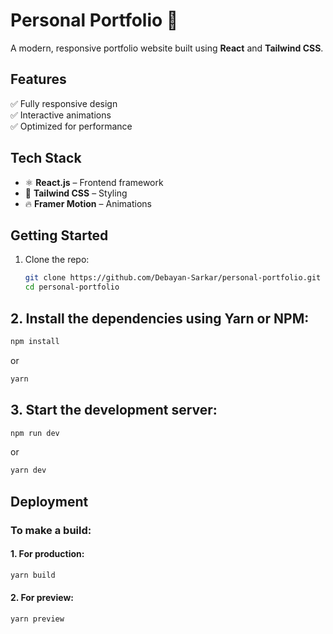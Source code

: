 # Personal Portfolio 🚀  

A modern, responsive portfolio website built using **React** and **Tailwind CSS**.  

## Features  
✅ Fully responsive design  
✅ Interactive animations  
✅ Optimized for performance  
<!-- ✅ Dark mode support   -->

## Tech Stack  
- ⚛️ **React.js** – Frontend framework  
- 🎨 **Tailwind CSS** – Styling  
- 🔥 **Framer Motion** – Animations  

## Getting Started  
1. Clone the repo:  
   ```bash
   git clone https://github.com/Debayan-Sarkar/personal-portfolio.git
   cd personal-portfolio

## 2. Install the dependencies using Yarn or NPM:
```bash
npm install
```
or  
```bash
yarn
```

## 3. Start the development server:
```bash
npm run dev
```
or  
```bash
yarn dev
```

## Deployment

### To make a build:
#### 1. For production:
```bash
yarn build
```

#### 2. For preview:
```bash
yarn preview
```